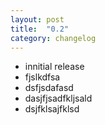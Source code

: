 ```yaml
---
layout: post
title:  "0.2"
category: changelog
---
```


- innitial release 
- fjslkdfsa
- dsfjsdafasd
- dasjfjsadfkljsald
- dsjfklsajfklsd
